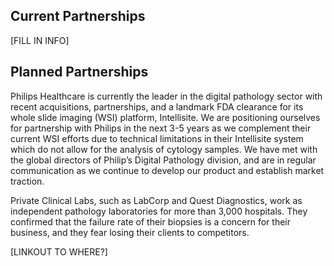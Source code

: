 ## Current Partnerships
[FILL IN INFO]

## Planned Partnerships
Philips Healthcare is currently the leader in the digital pathology sector with recent acquisitions, partnerships, and a landmark FDA clearance for its whole slide imaging (WSI) platform, Intellisite. We are positioning ourselves for partnership with Philips in the next 3-5 years as we complement their current WSI efforts due to technical limitations in their Intellisite system which do not allow for the analysis of cytology samples. We have met with the global directors of Philip’s Digital Pathology division, and are in regular communication as we continue to develop our product and establish market traction.

Private Clinical Labs, such as LabCorp and Quest Diagnostics, work as independent pathology laboratories for more than 3,000 hospitals. They confirmed that the failure rate of their biopsies is a concern for their business, and they fear losing their clients to competitors.

[LINKOUT TO WHERE?]